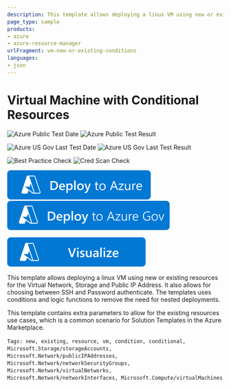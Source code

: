 ```yaml
---
description: This template allows deploying a linux VM using new or existing resources for the Virtual Network, Storage and Public IP Address.  It also allows for choosing between SSH and Password authenticate.  The templates uses conditions and logic functions to remove the need for nested deployments.
page_type: sample
products:
- azure
- azure-resource-manager
urlFragment: vm-new-or-existing-conditions
languages:
- json
---
```

# Virtual Machine with Conditional Resources

![Azure Public Test Date](https://azurequickstartsservice.blob.core.windows.net/badges/quickstarts/microsoft.compute/vm-new-or-existing-conditions/PublicLastTestDate.svg)
![Azure Public Test Result](https://azurequickstartsservice.blob.core.windows.net/badges/quickstarts/microsoft.compute/vm-new-or-existing-conditions/PublicDeployment.svg)

![Azure US Gov Last Test Date](https://azurequickstartsservice.blob.core.windows.net/badges/quickstarts/microsoft.compute/vm-new-or-existing-conditions/FairfaxLastTestDate.svg)
![Azure US Gov Last Test Result](https://azurequickstartsservice.blob.core.windows.net/badges/quickstarts/microsoft.compute/vm-new-or-existing-conditions/FairfaxDeployment.svg)

![Best Practice Check](https://azurequickstartsservice.blob.core.windows.net/badges/quickstarts/microsoft.compute/vm-new-or-existing-conditions/BestPracticeResult.svg)
![Cred Scan Check](https://azurequickstartsservice.blob.core.windows.net/badges/quickstarts/microsoft.compute/vm-new-or-existing-conditions/CredScanResult.svg)

[![Deploy To Azure](https://raw.githubusercontent.com/Azure/azure-quickstart-templates/master/1-CONTRIBUTION-GUIDE/images/deploytoazure.svg?sanitize=true)](https://portal.azure.com/#create/Microsoft.Template/uri/https%3A%2F%2Fraw.githubusercontent.com%2FAzure%2Fazure-quickstart-templates%2Fmaster%2Fquickstarts%2Fmicrosoft.compute%2Fvm-new-or-existing-conditions%2Fazuredeploy.json)
[![Deploy To Azure US Gov](https://raw.githubusercontent.com/Azure/azure-quickstart-templates/master/1-CONTRIBUTION-GUIDE/images/deploytoazuregov.svg?sanitize=true)](https://portal.azure.us/#create/Microsoft.Template/uri/https%3A%2F%2Fraw.githubusercontent.com%2FAzure%2Fazure-quickstart-templates%2Fmaster%2Fquickstarts%2Fmicrosoft.compute%2Fvm-new-or-existing-conditions%2Fazuredeploy.json)

[![Visualize](https://raw.githubusercontent.com/Azure/azure-quickstart-templates/master/1-CONTRIBUTION-GUIDE/images/visualizebutton.svg?sanitize=true)](http://armviz.io/#/?load=https%3A%2F%2Fraw.githubusercontent.com%2FAzure%2Fazure-quickstart-templates%2Fmaster%2Fquickstarts%2Fmicrosoft.compute%2Fvm-new-or-existing-conditions%2Fazuredeploy.json)

This template allows deploying a linux VM using new or existing resources for the Virtual Network, Storage and Public IP Address.  It also allows for choosing between SSH and Password authenticate.  The templates uses conditions and logic functions to remove the need for nested deployments.

This template contains extra parameters to allow for the existing resources use cases, which is a common scenario for Solution Templates in the Azure Marketplace.

`Tags: new, existing, resource, vm, condition, conditional, Microsoft.Storage/storageAccounts, Microsoft.Network/publicIPAddresses, Microsoft.Network/networkSecurityGroups, Microsoft.Network/virtualNetworks, Microsoft.Network/networkInterfaces, Microsoft.Compute/virtualMachines`

